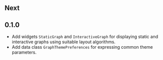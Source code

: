 ## Next

## 0.1.0

* Add widgets `StaticGraph` and `InteractiveGraph` for displaying static and interactive graphs using suitable layout algorithms.
* Add data class `GraphThemePreferences` for expressing common theme parameters.
